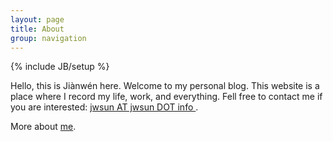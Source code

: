 ```yaml
---
layout: page
title: About
group: navigation
---
```

{% include JB/setup %}

Hello, this is Jiànwén here. Welcome to my personal blog. This website is a place where I record my life, work, and everything. Fell free to contact me if you are interested: 
<a href="mailto:jwsun@jwsun.info">jwsun AT jwsun DOT info </a>.

More about <a href="http://www.sunjianwen.info" target="_blank">me</a>.
